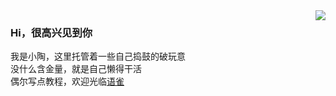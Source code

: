 <img align="right" src="https://github-readme-stats.vercel.app/api?username=ST-Tao1587&show_icons=true&hide_title=true&theme=tokyonight&&hide_border=true" />  

### Hi，很高兴见到你  
我是小陶，这里托管着一些自己捣鼓的破玩意  
没什么含金量，就是自己懒得干活  
偶尔写点教程，欢迎光临[语雀](https://www.yuque.com/topson)
